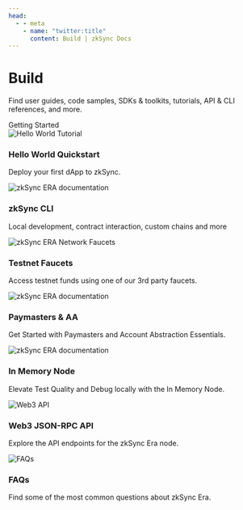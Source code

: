 ```yaml
---
head:
  - - meta
    - name: "twitter:title"
      content: Build | zkSync Docs
---
```


# Build

Find user guides, code samples, SDKs & toolkits, tutorials, API & CLI references, and more.

<div class="cards-heading">
   <span class="title-section">Getting Started</span>
</div>
<section>
  <div class="card-container">
    <RouterLink
      to="/build/quick-start/hello-world"
      class="card"
    >
      <img  
        src="/images/landing/hello-world.png" 
        alt="Hello World Tutorial"
      >
      <div class="content">
        <h3>Hello World Quickstart</h3>
        <p>Deploy your first dApp to zkSync.</p>
      </div>
    </RouterLink>
    <RouterLink
      to="/build/tooling/zksync-cli/getting-started"
      class="card"
    >
      <img
        src="/images/landing/zksync-cli.png" 
        alt="zkSync ERA documentation"
      />
      <div class="content">
        <h3>zkSync CLI</h3>
        <p>Local development, contract interaction, custom chains and more</p>
      </div>
    </RouterLink>
    <RouterLink
      to="/build/tooling/network-faucets"
      class="card"
    >
      <img
        src="/images/landing/network-faucet.png" 
        alt="zkSync ERA Network Faucets"
      />
      <div class="content">
        <h3>Testnet Faucets</h3>
        <p>Access testnet funds using one of our 3rd party faucets.</p>
      </div>
    </RouterLink>
    <RouterLink
      to="/build/tutorials/smart-contract-development/paymasters/custom-paymaster-tutorial"
      class="card"
    >
      <img
        src="/images/landing/Paymasters-AA.png" 
        alt="zkSync ERA documentation"
      />
      <div class="content">
        <h3>Paymasters & AA</h3>
        <p>Get Started with Paymasters and Account Abstraction Essentials.</p>
      </div>
    </RouterLink>
    <RouterLink
      to="/build/test-and-debug/era-test-node"
      class="card"
    >
      <img  
        src="/images/landing/era-test-node.png" 
        alt="zkSync ERA documentation"
      >
      <div class="content">
        <h3>In Memory Node</h3>
        <p>Elevate Test Quality and Debug locally with the In Memory Node.</p>
      </div>
    </RouterLink>
    <RouterLink
      to="/build/api"
      class="card"
    >
      <img
        src="/images/landing/web3-api.png" 
        alt="Web3 API"
      />
      <div class="content">
        <h3>Web3 JSON-RPC API</h3>
        <p>Explore the API endpoints for the zkSync Era node.</p>
      </div>
    </RouterLink>
    <RouterLink
      to="/build/support/faq"
      class="card"
    >
      <img  
        src="/images/landing/faq.png" 
        alt="FAQs"
      >
      <div class="content">
        <h3>FAQs</h3>
        <p>Find some of the most common questions about zkSync Era.</p>
      </div>
    </RouterLink>
  </div>
</section>
